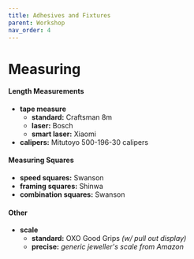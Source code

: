 ```yaml
---
title: Adhesives and Fixtures
parent: Workshop
nav_order: 4
---
```

# Measuring

#### Length Measurements

- **tape measure** 
	- **standard:** Craftsman 8m
	- **laser:** Bosch
	- **smart laser:** Xiaomi
- **calipers:** Mitutoyo 500-196-30 calipers

#### Measuring Squares

- **speed squares:** Swanson
- **framing squares:** Shinwa
- **combination squares:** Swanson

#### Other

- **scale**
	- **standard:** OXO Good Grips *(w/ pull out display)*
	- **precise:** *generic jeweller's scale from Amazon*
